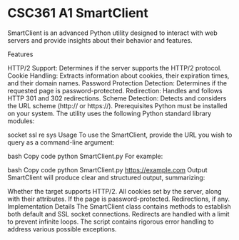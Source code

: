 # CSC361 A1 SmartClient
SmartClient is an advanced Python utility designed to interact with web servers and provide insights about their behavior and features.

Features

HTTP/2 Support: Determines if the server supports the HTTP/2 protocol.
Cookie Handling: Extracts information about cookies, their expiration times, and their domain names.
Password Protection Detection: Determines if the requested page is password-protected.
Redirection: Handles and follows HTTP 301 and 302 redirections.
Scheme Detection: Detects and considers the URL scheme (http:// or https://).
Prerequisites
Python must be installed on your system. The utility uses the following Python standard library modules:

socket
ssl
re
sys
Usage
To use the SmartClient, provide the URL you wish to query as a command-line argument:

bash
Copy code
python SmartClient.py <URL>
For example:

bash
Copy code
python SmartClient.py https://example.com
Output
SmartClient will produce clear and structured output, summarizing:

Whether the target supports HTTP/2.
All cookies set by the server, along with their attributes.
If the page is password-protected.
Redirections, if any.
Implementation Details
The SmartClient class contains methods to establish both default and SSL socket connections.
Redirects are handled with a limit to prevent infinite loops.
The script contains rigorous error handling to address various possible exceptions.
